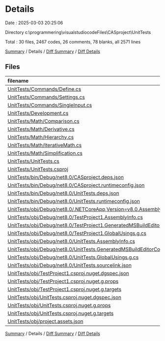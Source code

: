 # Details

Date : 2025-03-03 20:25:06

Directory c:\\programmering\\visualstudiocodeFiles\\CASproject\\UnitTests

Total : 30 files,  2467 codes, 26 comments, 78 blanks, all 2571 lines

[Summary](results.md) / Details / [Diff Summary](diff.md) / [Diff Details](diff-details.md)

## Files
| filename | language | code | comment | blank | total |
| :--- | :--- | ---: | ---: | ---: | ---: |
| [UnitTests/Commands/Define.cs](/UnitTests/Commands/Define.cs) | C# | 41 | 0 | 6 | 47 |
| [UnitTests/Commands/Settings.cs](/UnitTests/Commands/Settings.cs) | C# | 41 | 0 | 6 | 47 |
| [UnitTests/Commands/SingleInput.cs](/UnitTests/Commands/SingleInput.cs) | C# | 32 | 0 | 5 | 37 |
| [UnitTests/Development.cs](/UnitTests/Development.cs) | C# | 15 | 0 | 2 | 17 |
| [UnitTests/Math/Comparison.cs](/UnitTests/Math/Comparison.cs) | C# | 13 | 4 | 3 | 20 |
| [UnitTests/Math/Derivative.cs](/UnitTests/Math/Derivative.cs) | C# | 38 | 0 | 10 | 48 |
| [UnitTests/Math/Hierarchy.cs](/UnitTests/Math/Hierarchy.cs) | C# | 44 | 0 | 7 | 51 |
| [UnitTests/Math/IterativeMath.cs](/UnitTests/Math/IterativeMath.cs) | C# | 46 | 0 | 6 | 52 |
| [UnitTests/Math/Simplification.cs](/UnitTests/Math/Simplification.cs) | C# | 67 | 0 | 10 | 77 |
| [UnitTests/UnitTests.cs](/UnitTests/UnitTests.cs) | C# | 7 | 0 | 1 | 8 |
| [UnitTests/UnitTests.csproj](/UnitTests/UnitTests.csproj) | XML | 22 | 0 | 7 | 29 |
| [UnitTests/bin/Debug/net8.0/CASproject.deps.json](/UnitTests/bin/Debug/net8.0/CASproject.deps.json) | JSON | 59 | 0 | 0 | 59 |
| [UnitTests/bin/Debug/net8.0/CASproject.runtimeconfig.json](/UnitTests/bin/Debug/net8.0/CASproject.runtimeconfig.json) | JSON | 12 | 0 | 0 | 12 |
| [UnitTests/bin/Debug/net8.0/UnitTests.deps.json](/UnitTests/bin/Debug/net8.0/UnitTests.deps.json) | JSON | 469 | 0 | 0 | 469 |
| [UnitTests/bin/Debug/net8.0/UnitTests.runtimeconfig.json](/UnitTests/bin/Debug/net8.0/UnitTests.runtimeconfig.json) | JSON | 12 | 0 | 0 | 12 |
| [UnitTests/obj/Debug/net8.0/.NETCoreApp,Version=v8.0.AssemblyAttributes.cs](/UnitTests/obj/Debug/net8.0/.NETCoreApp,Version=v8.0.AssemblyAttributes.cs) | C# | 3 | 1 | 1 | 5 |
| [UnitTests/obj/Debug/net8.0/TestProject1.AssemblyInfo.cs](/UnitTests/obj/Debug/net8.0/TestProject1.AssemblyInfo.cs) | C# | 9 | 10 | 5 | 24 |
| [UnitTests/obj/Debug/net8.0/TestProject1.GeneratedMSBuildEditorConfig.editorconfig](/UnitTests/obj/Debug/net8.0/TestProject1.GeneratedMSBuildEditorConfig.editorconfig) | Properties | 13 | 0 | 1 | 14 |
| [UnitTests/obj/Debug/net8.0/TestProject1.GlobalUsings.g.cs](/UnitTests/obj/Debug/net8.0/TestProject1.GlobalUsings.g.cs) | C# | 8 | 1 | 1 | 10 |
| [UnitTests/obj/Debug/net8.0/UnitTests.AssemblyInfo.cs](/UnitTests/obj/Debug/net8.0/UnitTests.AssemblyInfo.cs) | C# | 9 | 9 | 5 | 23 |
| [UnitTests/obj/Debug/net8.0/UnitTests.GeneratedMSBuildEditorConfig.editorconfig](/UnitTests/obj/Debug/net8.0/UnitTests.GeneratedMSBuildEditorConfig.editorconfig) | Properties | 13 | 0 | 1 | 14 |
| [UnitTests/obj/Debug/net8.0/UnitTests.GlobalUsings.g.cs](/UnitTests/obj/Debug/net8.0/UnitTests.GlobalUsings.g.cs) | C# | 8 | 1 | 1 | 10 |
| [UnitTests/obj/Debug/net8.0/UnitTests.sourcelink.json](/UnitTests/obj/Debug/net8.0/UnitTests.sourcelink.json) | JSON | 1 | 0 | 0 | 1 |
| [UnitTests/obj/TestProject1.csproj.nuget.dgspec.json](/UnitTests/obj/TestProject1.csproj.nuget.dgspec.json) | JSON | 95 | 0 | 0 | 95 |
| [UnitTests/obj/TestProject1.csproj.nuget.g.props](/UnitTests/obj/TestProject1.csproj.nuget.g.props) | XML | 26 | 0 | 0 | 26 |
| [UnitTests/obj/TestProject1.csproj.nuget.g.targets](/UnitTests/obj/TestProject1.csproj.nuget.g.targets) | XML | 9 | 0 | 0 | 9 |
| [UnitTests/obj/UnitTests.csproj.nuget.dgspec.json](/UnitTests/obj/UnitTests.csproj.nuget.dgspec.json) | JSON | 172 | 0 | 0 | 172 |
| [UnitTests/obj/UnitTests.csproj.nuget.g.props](/UnitTests/obj/UnitTests.csproj.nuget.g.props) | XML | 26 | 0 | 0 | 26 |
| [UnitTests/obj/UnitTests.csproj.nuget.g.targets](/UnitTests/obj/UnitTests.csproj.nuget.g.targets) | XML | 9 | 0 | 0 | 9 |
| [UnitTests/obj/project.assets.json](/UnitTests/obj/project.assets.json) | JSON | 1,148 | 0 | 0 | 1,148 |

[Summary](results.md) / Details / [Diff Summary](diff.md) / [Diff Details](diff-details.md)